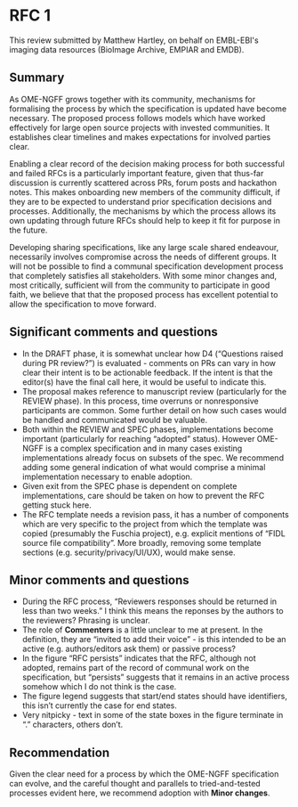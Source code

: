 # RFC 1

This review submitted by Matthew Hartley, on behalf on EMBL-EBI's imaging data resources (BioImage Archive, EMPIAR and EMDB).

## Summary

As OME-NGFF grows together with its community, mechanisms for formalising the process by which the specification is updated have become necessary. The proposed process follows models which have worked effectively for large open source projects with invested communities. It establishes clear timelines and makes expectations for involved parties clear.

Enabling a clear record of the decision making process for both successful and failed RFCs is a particularly important feature, given that thus-far discussion is currently scattered across PRs, forum posts and hackathon notes. This makes onboarding new members of the community difficult, if they are to be expected to understand prior specification decisions and processes. Additionally, the mechanisms by which the process allows its own updating through future RFCs should help to keep it fit for purpose in the future.

Developing sharing specifications, like any large scale shared endeavour, necessarily involves compromise across the needs of different groups. It will not be possible to find a communal specification development process that completely satisfies all stakeholders. With some minor changes and, most critically, sufficient will from the community to participate in good faith, we believe that that the proposed process has excellent potential to allow the specification to move forward.

## Significant comments and questions

* In the DRAFT phase, it is somewhat unclear how D4 (“Questions raised during PR review?”) is evaluated - comments on PRs can vary in how clear their intent is to be actionable feedback. If the intent is that the editor(s) have the final call here, it would be useful to indicate this.
* The proposal makes reference to manuscript review (particularly for the REVIEW phase). In this process, time overruns or nonresponsive participants are common. Some further detail on how such cases would be handled and communicated would be valuable.
* Both within the REVIEW and SPEC phases, implementations become important (particularly for reaching “adopted” status). However OME-NGFF is a complex specification and in many cases existing implementations already focus on subsets of the spec. We recommend adding some general indication of what would comprise a minimal implementation necessary to enable adoption.
* Given exit from the SPEC phase is dependent on complete implementations, care should be taken on how to prevent the RFC getting stuck here.
* The RFC template needs a revision pass, it has a number of components which are very specific to the project from which the template was copied (presumably the Fuschia project), e.g. explicit mentions of “FIDL source file compatibility”. More broadly, removing some template sections (e.g. security/privacy/UI/UX), would make sense.

## Minor comments and questions

* During the RFC process, “Reviewers responses should be returned in less than two weeks.” I think this means the reponses by the authors to the reviewers? Phrasing is unclear.
* The role of **Commenters** is a little unclear to me at present. In the definition, they are “invited to add their voice” - is this intended to be an active (e.g. authors/editors ask them) or passive process? 
* In the figure “RFC persists” indicates that the RFC, although not adopted, remains part of the record of communal work on the specification, but “persists” suggests that it remains in an active process somehow which I do not think is the case.
* The figure legend suggests that start/end states should have identifiers, this isn’t currently the case for end states.
* Very nitpicky - text in some of the state boxes in the figure terminate in “.” characters, others don’t.

## Recommendation

Given the clear need for a process by which the OME-NGFF specification can evolve, and the careful thought and parallels to tried-and-tested processes evident here, we recommend adoption with **Minor changes**.
